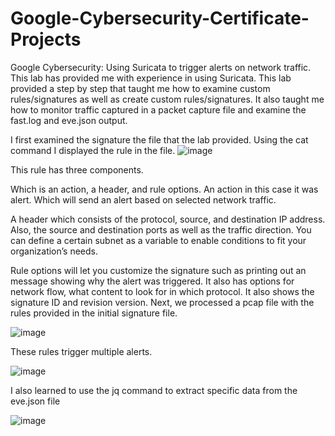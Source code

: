 # Google-Cybersecurity-Certificate-Projects
Google Cybersecurity: Using Suricata to trigger alerts on network traffic.
This lab has provided me with experience in using Suricata. 
This lab provided a step by step that taught me how to examine custom rules/signatures as well as create custom rules/signatures. It also taught me how to monitor traffic captured in a packet capture file and examine the fast.log and eve.json output.

I first examined the signature the file that the lab provided.
Using the cat command I displayed the rule in the file.
![image](https://github.com/ShawnSteeneck/Google-Cybersecurity-Certificate-Projects/assets/136599539/386dee13-6fff-405c-b91c-dc788e501b30)

This rule has three components. 

Which is an action, a header, and rule options. 
An action in this case it was alert. Which will send an alert based on selected network traffic. 

A header which consists of the protocol, source, and destination IP address. Also, the source and destination ports as well as the traffic direction. You can define a certain subnet as a variable to enable conditions to fit your organization’s needs. 

Rule options will let you customize the signature such as printing out an message showing why the alert was triggered. It also has options for network flow, what content to look for in which protocol. It also shows the signature ID and revision version. 
Next, we processed a pcap file with the rules provided in the initial signature file.

![image](https://github.com/ShawnSteeneck/Google-Cybersecurity-Certificate-Projects/assets/136599539/2def23be-9ab3-4e4b-8418-514b3b35fcf2)

These rules trigger multiple alerts.

![image](https://github.com/ShawnSteeneck/Google-Cybersecurity-Certificate-Projects/assets/136599539/83943d29-ba4f-4176-95bc-18c2a5183fb2)

I also learned to use the jq command to extract specific data from the eve.json file

![image](https://github.com/ShawnSteeneck/Google-Cybersecurity-Certificate-Projects/assets/136599539/b68790db-6bf6-4cdf-bfb9-6fbb7e920dd4)

 
